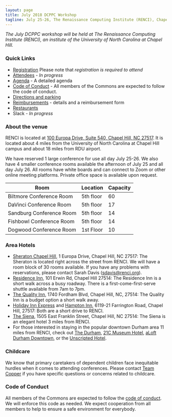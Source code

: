 ```yaml
---
layout: page
title: July 2018 DCPPC Workshop 
tagline: July 25-26, The Renaissance Computing Institute (RENCI), Chapel Hill, NC 
---
```


_The July DCPPC workshop will be held at The Renaissance Computing Institute (RENCI), an institute of the University of North Carolina at Chapel Hill._

### Quick Links

- [Registration](https://ti.to/dcppc/2018-july-workshop) Please note that _registration is required to attend_
- [Attendees](./attendees.md) - _In progress_
- [Agenda](./agenda.md) - A detailed agenda
- [Code of Conduct](https://github.com/dcppc/dcppc-workshops/blob/master/CODE_OF_CONDUCT.md) - All members of the Commons are expected to follow the code of conduct. 
- [Directions and parking](./directions.md)
- [Reimbursements](./reimbursements.md) - details and a reimbursement form
- [Restaurants](./restaurants.md)
- Slack - _In progress_

### About the venue

RENCI is located at [100 Europa Drive, Suite 540, Chapel Hill, NC 27517](https://www.google.com/maps/place/100+Europa+Dr,+Chapel+Hill,+NC+27517/@35.9392635,-79.020576,17z/data=!3m1!4b1!4m5!3m4!1s0x89ace7f888b92489:0x726a47e95db81d35!8m2!3d35.9392635!4d-79.0183873). It is located about 4 miles from the University of North Carolina at Chapel Hill campus and about 18 miles from RDU airport.

We have reserved 1 large conference for use all day July 25-26. We also have 4 smaller conference rooms available the afternoon of July 25 and all day July 26. All rooms have white boards and can connect to Zoom or other online meeting platforms. Private office space is available upon request.

| **Room** | **Location** | **Capacity** |
| --- | --- | --- |
| Biltmore Conference Room | 5th floor | 60 |
| DaVinci Conference Room | 5th floor | 17 |
| Sandburg Conference Room | 5th floor | 14 |
| Fishbowl Conference Room | 5th floor | 14 |
| Dogwood Conference Room | 1st Floor | 10 |


### Area Hotels

- [Sheraton Chapel Hill](http://www.sheratonchapelhill.com/), 1 Europa Drive, Chapel Hill, NC 27517: The Sheraton is located right across the street from RENCI. We will have a room block of 30 rooms available. If you have any problems with reservations, please contact Sarah Davis (sdavis@renci.org).
- [Residence Inn](http://www.marriott.com/hotels/travel/rduhl-residence-inn-chapel-hill/), 101 Erwin Rd, Chapel Hill 27514: The Residence Inn is a short walk across a busy roadway. There is a first-come-first-serve shuttle available from 7am to 7pm.
- [The Quality Inn](https://www.choicehotels.com/north-carolina/chapel-hill/quality-inn-hotels), 1740 Fordham Blvd, Chapel Hill, NC, 27514: The Quality Inn is a budget option a short walk away.
- [Holiday Inn Express](https://www.ihg.com/holidayinnexpress/hotels/us/en/chapel-hill/rdufr/hoteldetail) and [Hampton Inn](http://hamptoninn3.hilton.com/en/hotels/north-carolina/hampton-inn-and-suites-chapel-hill-durham-area-RDUCHHX/index.html), 6119-21 Farrington Road, Chapel Hill, 27517: Both are a short drive to RENCI.
- [The Siena](http://sienahotel.com/), 1505 East Franklin Street, Chapel Hill, NC 27514: The Siena is an elegant hotel 3 miles from RENCI.
- For those interested in staying in the popular downtown Durham area 11 miles from RENCI, check out [The Durham](http://thedurham.com/), [21C Museum Hotel](https://www.21cmuseumhotels.com/durham/), [aLoft Durham Downtown](http://www.aloftdurhamdowntown.com/), or the [Unscripted Hotel](http://www.unscriptedhotels.com/durham/).

### Childcare
We know that primary caretakers of dependent children face inequitable hurdles when it comes to attending conferences. Please contact [Team Copper](dcppc.inbox@gmail.com ) if you have specific questions or concerns related to childcare. 

### Code of Conduct

All members of the Commons are expected to follow the [code of conduct](https://github.com/dcppc/dcppc-workshops/blob/master/CODE_OF_CONDUCT.md). 
We will enforce this code as needed. We expect cooperation from all members to help to ensure a safe environment for everybody.

